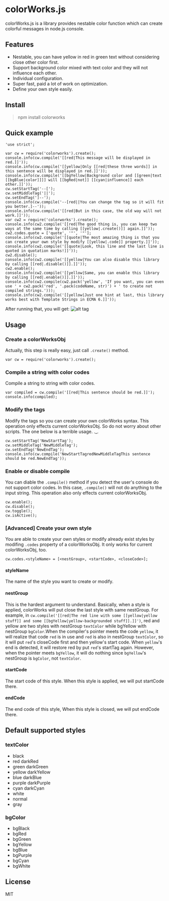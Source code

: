 # colorWorks.js

colorWorks.js is a library provides nestable color function which can create colorful messages in node.js console.

## Features

- Nestable, you can have yellow in red in green text without considering close other color first.
- Support background color mixed with text color and they will not influence each other.
- Individual configuration.
- Super fast, paid a lot of work on optimization.
- Define your own style easily.

## Install

> npm install colorworks

## Quick example

    'use strict';

	var cw = require('colorworks').create();
	console.info(cw.compile('[[red|This message will be displayed in red.]]'));
	console.info(cw.compile('[[yellow|Only [[red|these three words]] in this sentence will be displayed in red.]]'));
	console.info(cw.compile('[[bgYellow|Background color and [[green|text [[bgBlue|color]]]] will [[bgRed|not]] [[cyan|influence]] each other.]]'));
	cw.setStartTag('--[');
	cw.setMiddleTag('||');
	cw.setEndTag(']--');
	console.info(cw.compile('--[red||You can change the tag so it will fit you better.]--'));
	console.info(cw.compile('[[red|But in this case, the old way will not work.]]'));
	var cw2 = require('colorworks').create();
	console.info(cw2.compile('[[red|The good thing is, you can keep two ways at the same time by calling [[yellow|.create()]] again.]]'));
	cw2.codes.quote = ['quote', '"', '"'];
	console.info(cw2.compile('[[quote|The most amazing thing is that you can create your own style by modify [[yellow|.code]] property.]]'));
	console.info(cw2.compile('[[quote|Look, this line and the last line is quoted in quotation marks!]]'));
	cw2.disable();
	console.info(cw2.compile('[[yellow|You can also disable this library by calling [[red|.disable()]].]]'));
	cw2.enable();
	console.info(cw2.compile('[[yellow|Same, you can enable this library by calling [[red|.enable()]].]]'));
	console.info(cw2.compile(cw2.pack('yellow', 'If you want, you can even use ' + cw2.pack('red', '.pack(codeName, str)') + ' to create not compiled strings.')));
	console.info(cw2.compile('[[yellow|Just one hint at last, this library works best with Template Strings in ECMA 6.]]'));
	
After running that, you will get:
![alt tag](http://i.imgur.com/b7B82Xo.png)

## Usage
### Create a colorWorksObj
Actually, this step is really easy, just call `.create()` method.

    var cw = require('colorworks').create();

### Compile a string with color codes
Compile a string to string with color codes.

    var compiled = cw.compile('[[red|This sentence should be red.]]');
    console.info(compiled);

### Modify the tags
Modify the tags so you can create your own colorWorks syntax. This operation only effects current colorWorksObj. So do not worry about other scripts. The one below is a terrible usage. ._.

	cw.setStartTag('NewStartTag');
	cw.setMiddleTag('NewMiddleTag');
	cw.setEndTag('NewEndTag');
	console.info(cw.compile('NewStartTagredNewMiddleTagThis sentence should be red.NewEndTag'));
	
### Enable or disable compile
You can diable the `.compile()` method if you detect the user's console do not support color codes. In this case, `.compile()` will not do anything to the input string. This operation also only effects current colorWorksObj.

    cw.enable();
    cw.disable();
    cw.toggle();
    cw.isActive();
    
### [Advanced] Create your own style
You are able to create your own styles or modify already exist styles by modifing `.codes` property of a colorWorksObj. It only works for current colorWorksObj, too.

    cw.codes.<styleName> = [<nestGroup>, <startCode>, <closeCode>];

#### styleName
The name of the style you want to create or modify.

#### nestGroup
This is the hardest argument to understand. Basically, when a style is applied, colorWorks will put close the last style with same nestGroup. For example, in `cw.compile('[[red|The red line with some [[yellow|yellow stuff]] and some [[bgYellow|yellow-backgrounded stuff]].]]')`, red and yellow are two styles with nestGroup `textColor` while bgYellow with nestGroup `bgColor`.When the compiler's pointer meets the code `yellow`, it will realize that code `red` is in use and `red` is also in nestGroup `textColor`, so it will put `red`'s closeCode first and then yellow's start code. When `yellow`'s end is detected, it will restore red by put `red`'s startTag again. However, when the pointer meets `bgYellow`, it will do nothing since `bgYellow`'s nestGroup is `bgColor`, not `textColor`.

#### startCode
The start code of this style. When this style is applied, we will put startCode there.

#### endCode
The end code of this style, When this style is closed, we will put endCode there.

## Default supported styles
### textColor
- black
- red darkRed
- green darkGreen
- yellow darkYellow
- blue darkBlue
- purple darkPurple
- cyan darkCyan
- white
- normal
- gray

### bgColor
- bgBlack
- bgRed
- bgGreen
- bgYellow
- bgBlue
- bgPurple
- bgCyan
- bgWhite

## License
MIT